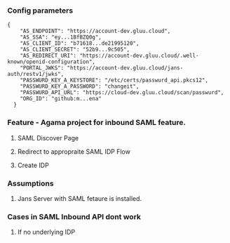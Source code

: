 ### Config parameters

```
{
    "AS_ENDPOINT": "https://account-dev.gluu.cloud",
    "AS_SSA": "ey...1BfBZQ0g",
    "AS_CLIENT_ID": "b71618...de21995120",
    "AS_CLIENT_SECRET": "52b9...9c505",
    "AS_REDIRECT_URI": "https://account-dev.gluu.cloud/.well-known/openid-configuration",
    "PORTAL_JWKS": "https://account-dev.gluu.cloud/jans-auth/restv1/jwks",
    "PASSWURD_KEY_A_KEYSTORE": "/etc/certs/passwurd_api.pkcs12",
    "PASSWURD_KEY_A_PASSWORD": "changeit",
    "PASSWURD_API_URL": "https://cloud-dev.gluu.cloud/scan/passwurd",
    "ORG_ID": "github:m...ena"
  }
```


### Feature - Agama project for inbound SAML feature.

1. SAML Discover Page

2. Redirect to appropraite SAML IDP Flow 

3. Create IDP


### Assumptions

1. Jans Server with SAML fetaure is installed.



### Cases in SAML Inbound API dont work

1. If no underlying IDP 



